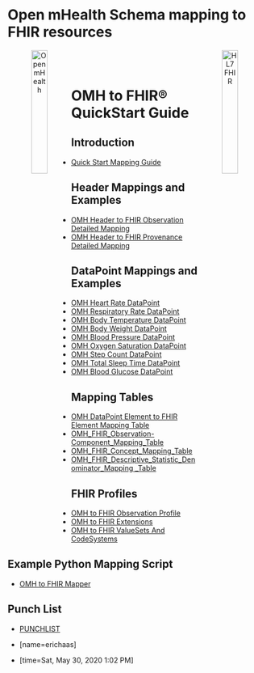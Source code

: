 # Open mHealth Schema mapping to FHIR resources

<header>
<a href="https://www.openmhealth.org/">
<img style="float: left" width="25%" height="25%" src="https://www.openmhealth.org/wp-content/themes/openmhealth2015/dist/images/logo@2x.png" alt="Open mHealth">
</a>


<a href="http://hl7.org/fhir">
<img style="float: right" width="25%" height="25%" src="http://build.fhir.org/assets/images/fhir-logo-www.png" alt="HL7 FHIR">
</a>

<br/>

</header>


OMH to FHIR:registered: QuickStart Guide
===

Introduction
---
- [Quick Start Mapping Guide](quickstart.md)


Header Mappings and Examples
---
- [OMH Header to FHIR Observation Detailed Mapping](https://github.com/openmhealth/mFHIR/blob/master/mapping/OMH%20Header%20to%20FHIR%20Observation%20Detailed%20Mapping.md)
- [OMH Header to FHIR Provenance Detailed Mapping](https://github.com/openmhealth/mFHIR/blob/master/mapping/OMH%20Header%20to%20FHIR%20Provenance%20Detailed%20Mapping.md)


DataPoint Mappings and Examples
---
- [OMH Heart Rate DataPoint](https://github.com/openmhealth/mFHIR/blob/master/mapping/datapoint-mapping/OMH%20HeartRate%20DataPoint.md)
- [OMH Respiratory Rate DataPoint](https://github.com/openmhealth/mFHIR/blob/master/mapping/datapoint-mapping/OMH%20Respiratory%20Rate%20DataPoint.md)
- [OMH Body Temperature DataPoint](https://github.com/openmhealth/mFHIR/blob/master/mapping/datapoint-mapping/OMH%20Body%20Temperature%20DataPoint.md)
- [OMH Body Weight DataPoint](https://github.com/openmhealth/mFHIR/blob/master/mapping/datapoint-mapping/OMH%20Body%20Weight%20DataPoint.md)
- [OMH Blood Pressure DataPoint](https://github.com/openmhealth/mFHIR/blob/master/mapping/datapoint-mapping/OMH%20Blood%20Pressure%20DataPoint.md)
- [OMH Oxygen Saturation DataPoint](https://github.com/openmhealth/mFHIR/blob/master/mapping/datapoint-mapping/OMH%20Oxygen%20Saturation%20DataPoint.md)
- [OMH Step Count DataPoint](https://github.com/openmhealth/mFHIR/blob/master/mapping/datapoint-mapping/OMH%20Step%20Count%20DataPoint.md)
- [OMH Total Sleep Time DataPoint](https://github.com/openmhealth/mFHIR/blob/master/mapping/datapoint-mapping/OMH%20Total%20Sleep%20Time%20DataPoint.md)
- [OMH Blood Glucose DataPoint](https://github.com/openmhealth/mFHIR/blob/master/mapping/datapoint-mapping/OMH%20Blood%20Glucose%20DataPoint.md)


Mapping Tables
---
- [OMH DataPoint Element to FHIR Element Mapping Table](https://github.com/openmhealth/mFHIR/blob/master/mapping/OMH_FHIR_Observation-Component_Mapping_Table.md)
- [OMH_FHIR_Observation-Component_Mapping_Table](OMH_FHIR_Observation-Component_Mapping_Table.md)
- [OMH_FHIR_Concept_Mapping_Table](OMH_FHIR_Concept_Mapping_Table.md)
- [OMH_FHIR_Descriptive_Statistic_Denominator_Mapping _Table](https://github.com/openmhealth/mFHIR/blob/master/mapping/OMH_FHIR_Descriptive_Statistic_Denominator_Mapping%20_Table.md)

FHIR Profiles
---
- [OMH to FHIR Observation Profile](https://github.com/openmhealth/mFHIR/blob/master/mapping/OMH%20to%20FHIR%20Observation%20Profile.md)
- [OMH to FHIR Extensions](https://github.com/openmhealth/mFHIR/blob/master/mapping/OMH%20to%20FHIR%20Extensions.md)
- [OMH to FHIR ValueSets And CodeSystems](https://github.com/openmhealth/mFHIR/blob/master/mapping/OMH%20to%20FHIR%20ValueSets%20And%20CodeSystems.md)

Example Python Mapping Script
---
- [OMH to FHIR Mapper](https://github.com/openmhealth/mFHIR/blob/master/mapping/OMH%20to%20FHIR%20Mapper.md)

Punch List
---
- [PUNCHLIST](https://github.com/openmhealth/mFHIR/blob/master/mapping/PUNCHLIST.md)


- [name=erichaas]
- [time=Sat, May 30, 2020 1:02 PM]
